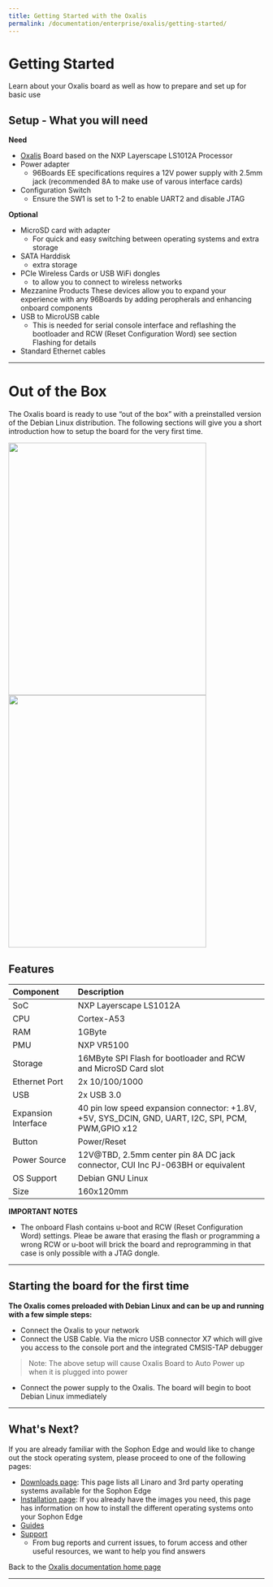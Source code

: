 ```yaml
---
title: Getting Started with the Oxalis
permalink: /documentation/enterprise/oxalis/getting-started/
---
```


# Getting Started

Learn about your Oxalis board as well as how to prepare and set up for basic use

## Setup - What you will need

**Need**

- [Oxalis](http://96boards.org/) Board based on the NXP Layerscape LS1012A Processor
- Power adapter
   - 96Boards EE specifications requires a 12V power supply with 2.5mm jack (recommended 8A to make use of varous interface cards)
- Configuration Switch
   - Ensure the SW1 is set to 1-2 to enable UART2 and disable JTAG

**Optional**

- MicroSD card with adapter
   - For quick and easy switching between operating systems and extra storage
- SATA Harddisk
   - extra storage
- PCIe Wireless Cards or USB WiFi dongles
   - to allow you to connect to wireless networks
- Mezzanine Products
   These devices allow you to expand your experience with any 96Boards by adding peropherals and enhancing onboard components
- USB to MicroUSB cable
   - This is needed for serial console interface and reflashing the bootloader and RCW (Reset Configuration Word) see section Flashing for details
- Standard Ethernet cables

***

# Out of the Box

The Oxalis board is ready to use “out of the box” with a preinstalled version of the Debian Linux distribution.
The following sections will give you a short introduction how to setup the board for the very first time.

<img src="/documentation/enterprise/oxalis/additional-docs/images/images-board/sd/oxalis-front-sd.JPG" data-canonical-src="/documentation/enterprise/oxalis/additional-docs/images/images-board/sd/oxalis-front-sd.JPG" width="389" height="497" />
<img src="/documentation/enterprise/oxalis/additional-docs/images/images-board/sd/oxalis-back-sd.JPG" data-canonical-src="/documentation/enterprise/oxalis/additional-docs/images/images-board/sd/oxalis-back-sd.JPG" width="389" height="497" />


## Features

|   Component          |   Description                                                                                    |
|:---------------------|:-------------------------------------------------------------------------------------------------|
|  SoC                 |   NXP Layerscape LS1012A                                                                         |
|  CPU                 |   Cortex-A53                                                                                     |
|  RAM                 |   1GByte                                                                                         |
|  PMU                 |   NXP VR5100                                                                                     |
|  Storage             |   16MByte SPI Flash for bootloader and RCW and MicroSD Card slot                                 |
|  Ethernet Port       |   2x 10/100/1000                                                                                 |
|  USB                 |   2x USB 3.0                                                                                     |
|  Expansion Interface |   40 pin low speed expansion connector: +1.8V, +5V, SYS_DCIN, GND, UART, I2C, SPI, PCM, PWM,GPIO x12 |
|  Button              |   Power/Reset                                                                                    |
|  Power Source        |   12V@TBD, 2.5mm center pin 8A DC jack connector, CUI Inc PJ-063BH or equivalent                 |
|  OS Support          |   Debian GNU Linux                                                                               |
|  Size                |   160x120mm                                                                                      |

**IMPORTANT NOTES**

- The onboard Flash contains u-boot and RCW (Reset Configuration Word) settings. Pleae be aware that erasing the flash or programming a wrong RCW or u-boot will brick the board and reprogramming in that case is only possible with a JTAG dongle.


***

## Starting the board for the first time


**The Oxalis comes preloaded with Debian Linux and can be up and running with a few simple steps:**

- Connect the Oxalis to your network
- Connect the USB Cable. Via the micro USB connector X7 which will give you access to the console port and the integrated CMSIS-TAP debugger

> Note: The above setup will cause Oxalis Board to Auto Power up when it is plugged into power

- Connect the power supply to the Oxalis. The board will begin to boot Debian Linux immediately

***

## What's Next?

If you are already familiar with the Sophon Edge and would like to change out the stock operating system, please proceed to one of the following pages:

- [Downloads page](../downloads/): This page lists all Linaro and 3rd party operating systems available for the Sophon Edge
- [Installation page](../installation/): If you already have the images you need, this page has information on how to install the different operating systems onto your Sophon Edge
- [Guides](../guides/)
- [Support](../support/)
   - From bug reports and current issues, to forum access and other useful resources, we want to help you find answers

Back to the [Oxalis documentation home page](../)

***
